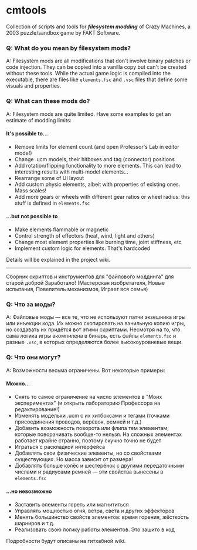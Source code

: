 # cmtools
Collection of scripts and tools for ***filesystem modding*** of Crazy Machines, a 2003 puzzle/sandbox game by FAKT Software.
### Q: What do you mean by filesystem mods?
A: Filesystem mods are all modifications that don't involve binary patches or code injection. They can be copied into a vanilla copy but can't be created without these tools. While the actual game logic is compiled into the executable, there are files like `elements.fsc` and `.vsc` files that define some visuals and properties.
### Q: What can these mods do?
A: Filesystem mods are quite limited. Have some examples to get an estimate of modding limits:
#### It's possible to...
- Remove limits for element count (and open Professor's Lab in editor mode!)
- Change .ucm models, their hitboxes and tag (connector) positions
- Add rotation/flipping functionality to more elements. This can lead to interesting results with multi-model elements...
- Rearrange some of UI layout
- Add custom physic elements, albeit with properties of existing ones. Mass scales!
- Add more gears or wheels with different gear ratios or wheel radius: this stuff is defined in `elements.fsc`
#### ...but not possible to
- Make elements flammable or magnetic
- Control strength of effectors (heat, wind, light and others)
- Change most element properties like burning time, joint stiffness, etc
- Implement custom logic for elements. That's hardcoded

Details will be explained in the project wiki.

---
Сборник скриптов и инструментов для "файлового моддинга" для старой доброй Заработало! (Мастерская изобретателя, Новые испытания, Повелитель механизмов, Играет вся семья)
### Q: Что за моды?
A: Файловые моды — все те, что не используют патчи экзешника игры или инъекции кода. Их можно скопировать на ванильную копию игры, но создавать их придётся вот этими скриптами. Несмотря на то, что сама логика игры вкомпилена в бинарь, есть файлы `elements.fsc` и разные `.vsc`, в которых определяются более высокоуровневые вещи.
### Q: Что они могут?
A: Возможности весьма ограничены. Вот некоторые примеры:
#### Можно...
- Снять то самое ограничение на число элементов в "Моих экспериментах" (и открыть лабораторию Профессора на редактирование!)
- Изменять модельки .ucm с их хитбоксами и тегами (точками присоединения проводов, верёвок, ремней и т.д.)
- Добавить возможность поворота или флипа тем элементам, которые поворачивать вообще-то нельзя. На сложных элементах работает крайне странно, поэтому скучно точно не будет 
- Играться с раскладкой интерфейса
- Добавлять свои физические элементы, но со свойствами существующих. Но масса зависит от размера!
- Добавлять больше колёс и шестерёнок с другими передаточными числами и радиусами ремней — эти свойства вынесены в `elements.fsc`
#### ...но невозможно
- Заставить элементы гореть или магнититься
- Управлять мощностью огня, ветра, света и других эффекторов
- Менять большинство свойств элементов: время горения, жёсткость шарниров и т.д.
- Реализовать свою логику работы элементов. Это зашито в код

Подробности будут описаны на гитхабной wiki.
